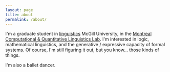 ```yaml
---
layout: page
title: about
permalink: /about/
---
```


I'm a graduate student in [linguistics](https://mcgill.ca/linguistics/) McGill University, in the [Montreal Computational & Quantitative Linguistics Lab](http://mcqll.org/JacobHoover.About).  I'm interested in logic, mathematical linguistics, and the generative / expressive capacity of formal systems.  Of course, I'm still figuring it out, but you know... those kinds of things.

I'm also a ballet dancer.
<!-- 
  This is the base Jekyll theme. You can find out more info about customizing your Jekyll theme, as well as basic Jekyll usage documentation at [jekyllrb.com](http://jekyllrb.com/) 
  You can find the source code for the Jekyll new theme at:
  {% include icon-github.html username="jglovier" %} /
  [jekyll-new](https://github.com/jglovier/jekyll-new)
  You can find the source code for Jekyll at
  {% include icon-github.html username="jekyll" %} /
  [jekyll](https://github.com/jekyll/jekyll) 
-->
